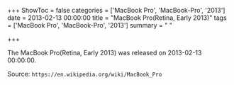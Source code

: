 +++
ShowToc = false
categories = ['MacBook Pro', 'MacBook-Pro', '2013']
date = 2013-02-13 00:00:00
title = "MacBook Pro(Retina, Early 2013)"
tags = ['MacBook Pro', 'MacBook-Pro', '2013']
summary = " "

+++

The MacBook Pro(Retina, Early 2013) was released on 2013-02-13 00:00:00.

Source: `https://en.wikipedia.org/wiki/MacBook_Pro`


